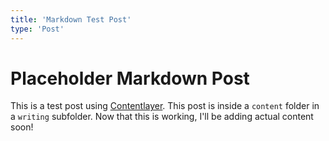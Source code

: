 ```yaml
---
title: 'Markdown Test Post'
type: 'Post'
---
```


# Placeholder Markdown Post

This is a test post using [Contentlayer](https://www.contentlayer.dev/). This post is inside a `content` folder in a `writing` subfolder. Now that this is working, I'll be adding actual content soon!
